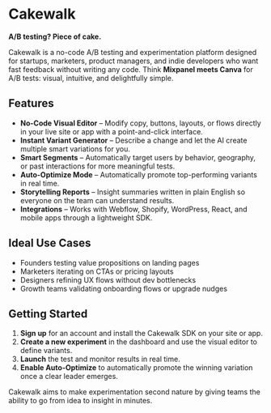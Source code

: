 # Cakewalk

**A/B testing? Piece of cake.**

Cakewalk is a no-code A/B testing and experimentation platform designed for startups, marketers, product managers, and indie developers who want fast feedback without writing any code. Think **Mixpanel meets Canva** for A/B tests: visual, intuitive, and delightfully simple.

## Features

- **No-Code Visual Editor** – Modify copy, buttons, layouts, or flows directly in your live site or app with a point-and-click interface.
- **Instant Variant Generator** – Describe a change and let the AI create multiple smart variations for you.
- **Smart Segments** – Automatically target users by behavior, geography, or past interactions for more meaningful tests.
- **Auto-Optimize Mode** – Automatically promote top-performing variants in real time.
- **Storytelling Reports** – Insight summaries written in plain English so everyone on the team can understand results.
- **Integrations** – Works with Webflow, Shopify, WordPress, React, and mobile apps through a lightweight SDK.

## Ideal Use Cases

- Founders testing value propositions on landing pages
- Marketers iterating on CTAs or pricing layouts
- Designers refining UX flows without dev bottlenecks
- Growth teams validating onboarding flows or upgrade nudges

## Getting Started

1. **Sign up** for an account and install the Cakewalk SDK on your site or app.
2. **Create a new experiment** in the dashboard and use the visual editor to define variants.
3. **Launch** the test and monitor results in real time.
4. **Enable Auto-Optimize** to automatically promote the winning variation once a clear leader emerges.

Cakewalk aims to make experimentation second nature by giving teams the ability to go from idea to insight in minutes.
